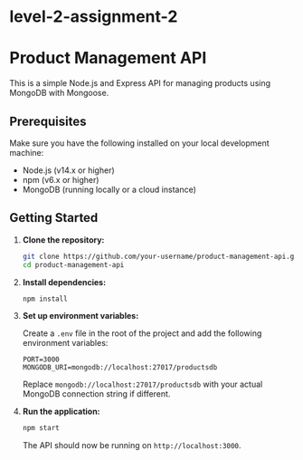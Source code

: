 # level-2-assignment-2

# Product Management API

This is a simple Node.js and Express API for managing products using MongoDB with Mongoose.

## Prerequisites

Make sure you have the following installed on your local development machine:

- Node.js (v14.x or higher)
- npm (v6.x or higher)
- MongoDB (running locally or a cloud instance)

## Getting Started

1. **Clone the repository:**

   ```bash
   git clone https://github.com/your-username/product-management-api.git
   cd product-management-api
   ```

2. **Install dependencies:**

   ```bash
   npm install
   ```

3. **Set up environment variables:**

   Create a `.env` file in the root of the project and add the following environment variables:

   ```env
   PORT=3000
   MONGODB_URI=mongodb://localhost:27017/productsdb
   ```

   Replace `mongodb://localhost:27017/productsdb` with your actual MongoDB connection string if different.

4. **Run the application:**

   ```bash
   npm start
   ```

   The API should now be running on `http://localhost:3000`.
